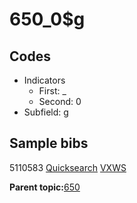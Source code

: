 # 650\_0$g

## Codes

-   Indicators
    -   First: \_
    -   Second: 0
-   Subfield: g

## Sample bibs

5110583 [Quicksearch](https://search.library.yale.edu/catalog/5110583) [VXWS](http://prodorbis.library.yale.edu:7014/vxws/GetHoldingsService?bibId=5110583)

**Parent topic:**[650](../../tags/650/650.md)

